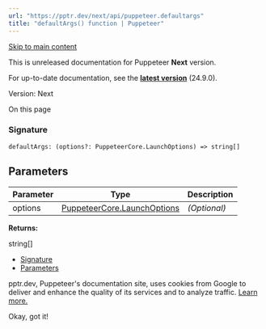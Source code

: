 ```yaml
---
url: "https://pptr.dev/next/api/puppeteer.defaultargs"
title: "defaultArgs() function | Puppeteer"
---
```


[Skip to main content](https://pptr.dev/next/api/puppeteer.defaultargs#__docusaurus_skipToContent_fallback)

This is unreleased documentation for Puppeteer **Next** version.

For up-to-date documentation, see the **[latest version](https://pptr.dev/api/puppeteer.defaultargs)** (24.9.0).

Version: Next

On this page

### Signature [​](https://pptr.dev/next/api/puppeteer.defaultargs\#signature "Direct link to Signature")

```codeBlockLines_RjmQ
defaultArgs: (options?: PuppeteerCore.LaunchOptions) => string[]

```

## Parameters [​](https://pptr.dev/next/api/puppeteer.defaultargs\#parameters "Direct link to Parameters")

| Parameter | Type | Description |
| --- | --- | --- |
| options | [PuppeteerCore.LaunchOptions](https://pptr.dev/next/api/puppeteer.launchoptions) | _(Optional)_ |

**Returns:**

string\[\]

- [Signature](https://pptr.dev/next/api/puppeteer.defaultargs#signature)
- [Parameters](https://pptr.dev/next/api/puppeteer.defaultargs#parameters)

pptr.dev, Puppeteer's documentation site, uses cookies from Google to deliver and enhance the quality of its services and to analyze traffic. [Learn more.](https://policies.google.com/technologies/cookies)

Okay, got it!